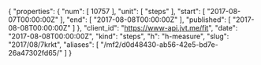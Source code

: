 {
  "properties": {
    "num": [
      10757
    ],
    "unit": [
      "steps"
    ],
    "start": [
      "2017-08-07T00:00:00Z"
    ],
    "end": [
      "2017-08-08T00:00:00Z"
    ],
    "published": [
      "2017-08-08T00:00:00Z"
    ]
  },
  "client_id": "https://www-api.jvt.me/fit",
  "date": "2017-08-08T00:00:00Z",
  "kind": "steps",
  "h": "h-measure",
  "slug": "2017/08/7krkt",
  "aliases": [
    "/mf2/d0d48430-ab56-42e5-bd7e-26a47302fd65/"
  ]
}

